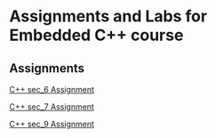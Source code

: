# Assignments and Labs for Embedded C++ course

## Assignments
[C++ sec_6 Assignment](https://github.com/Mohamed600-DK/robot_corner_cource/tree/main/C%2B%2B/Assignments/sec_6)

[C++ sec_7 Assignment](https://github.com/Mohamed600-DK/robot_corner_cource/tree/main/C%2B%2B/Assignments/sec_7)

[C++ sec_9 Assignment](https://github.com/Mohamed600-DK/robot_corner_cource/tree/main/C%2B%2B/Assignments/sec_9)